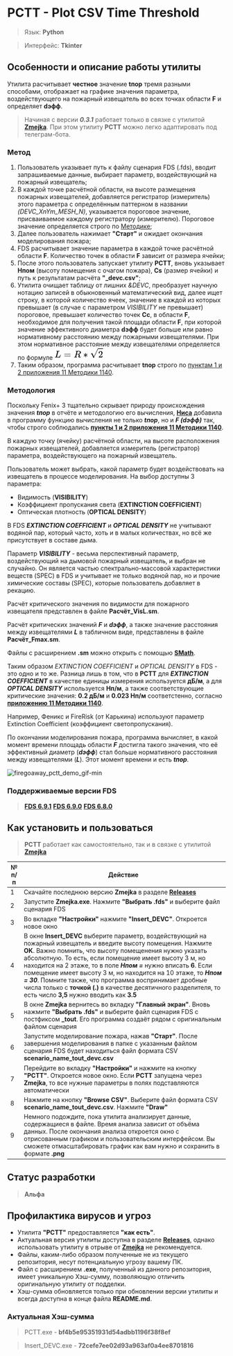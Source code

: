 # PCTT - Plot CSV Time Threshold

> Язык: **Python**

> Интерфейс: **Tkinter**

## Особенности и описание работы утилиты
Утилита расчитывает **честное** значение **tпор** тремя разными способами, отображает на графике значения параметра, воздействующего на пожарный извещатель во всех точках области **F** и определяет **dэфф**.

> Начиная с версии ***0.3.1*** работает только в связке с утилитой [**Zmejka**](https://github.com/firegoaway/Zmejka). При этом утилиту **PCTT** можно легко адаптировать под телеграм-бота.

### Метод
1. Пользователь указывает путь к файлу сценария FDS (.fds), вводит запрашиваемые данные, выбирает параметр, воздействующий на пожарный извещатель;
2. В каждой точке расчётной области, на высоте размещения пожарных извещателей, добавляется регистратор (измеритель) этого параметра с определённым паттерном в названии *(DEVC_XnYm_MESH_N)*, указывается пороговое значение, присваиваемое каждому регистратору (измерителю). Пороговое значение определяется строго по [Методике](https://ivo.garant.ru/#/document/406577165/paragraph/1532/doclist/6480/1/0/0/методика%201140:0);
3. Далее пользователь нажимает **"Старт"** и ожидает окончания моделирования пожара;
4. FDS расчитывает значение параметра в каждой точке расчётной области **F**. Количество точек в области **F** зависит от размера ячейки;
5. После этого пользователь запускает утилиту **PCTT**, вновь указывает **Hпом** (высоту помещения с очагом пожара), **Cs** (размер ячейки) и путь к результатам расчёта **"_devc.csv"**;
6. Утилита очищает таблицу от лишних *&DEVC*, преобразует научную нотацию записей в обыкновенный математический вид, далее ищет строку, в которой количество ячеек, значение в каждой из которых превышает (в случае с параметром *VISIBILITY* не превышает) пороговое, превышает количество точек **Cc**, в области **F**, необходимое для получения такой площади области **F**, при которой значение эффективного диаметра **dэфф** будет больше или равно нормативному расстоянию между пожарными извещателями. При этом нормативное расстояние между извещателями определяется по формуле ![L_latex](https://raw.githubusercontent.com/firegoaway/Plot_CSV_Time_Threshhold/main/.gitpics/L_latex.jpg)
7. Таким образом, программа расчитывает **tпор** строго по [пунктам 1 и 2 приложения 11 Методики 1140](https://ivo.garant.ru/#/document/406577165/paragraph/1532/doclist/6480/1/0/0/методика%201140:0).

### Методология
Поскольку Fenix+ 3 тщательно скрывает природу происхождения значения ***tпор*** в отчёте и методологию его вычисления, [**Ниса**](https://t.me/nisadypova) добавила в программу функцию вычисления не только ***tпор***, но и ***F (dэфф)*** так, чтобы строго соблюдались [**пункты 1 и 2 приложения 11 Методики 1140**](https://ivo.garant.ru/#/document/406577165/paragraph/1532/doclist/6480/1/0/0/%D0%BC%D0%B5%D1%82%D0%BE%D0%B4%D0%B8%D0%BA%D0%B0%201140:0).

В каждую точку (ячейку) расчётной области, на высоте расположения пожарных извещателей, добавляется измеритель (регистратор) параметра, воздействующего на пожарный извещатель.

Пользователь может выбрать, какой параметр будет воздействовать на извещатель в процессе моделирования. На выбор доступны 3 параметра:
- Видимость (**VISIBILITY**)
- Коэффициент пропускания света (**EXTINCTION COEFFICIENT**)
- Оптическая плотность (**OPTICAL DENSITY**)

В FDS ***EXTINCTION COEFFICIENT*** и ***OPTICAL DENSITY*** не учитывают водяной пар, который часто, хоть и в малых количествах, но всё же присутствует в составе дыма.

Параметр ***VISIBILITY*** - весьма перспективный параметр, воздействующий на дымовой пожарный извещатель, и выбран не случайно. Он является частью спектрально-массовой характеристики веществ (SPEC) в FDS и учитывает не только водяной пар, но и прочие химические составы (SPEC), которые пользователь добавляет в рекацию.

Расчёт критического значения по видимости для пожарного извещателя представлен в файле **Расчёт_VisL.sm**. 

Расчёт критических значений ***F*** и ***dэфф***, а также значение расстояния между извещателями ***L*** в табличном виде, представлены в файле **Расчёт_Fmax.sm**.

Файлы с расширением **.sm** можно открыть с помощью [**SMath**](https://www.smath.com/ru-RU/).

Таким образом *EXTINCTION COEFFICIENT* и *OPTICAL DENSITY* в FDS - это одно и то же. Разница лишь в том, что в **PCTT** для ***EXTINCTION COEFFICIENT*** в качестве единицы измерения используется **дБ/м**, а для ***OPTICAL DENSITY*** используется **Нп/м**, а также соответствующие критические значения: **0.2 дБ/м** и **0.023 Нп/м** соответстенно, согласно [**приложению 11 Методики 1140**](https://ivo.garant.ru/#/document/406577165/paragraph/1532/doclist/6480/1/0/0/%D0%BC%D0%B5%D1%82%D0%BE%D0%B4%D0%B8%D0%BA%D0%B0%201140:0).

Например, Феникс и FireRisk (от Карькина) используют параметр Extinction Coefficient (коэффициент светопропускания).

По окончании моделирования пожара, программа вычисляет, в какой момент времени площадь области ***F*** достигла такого значения, что её эффективный диаметр (***dэфф***) стал больше нормативного расстояния между извещателями (***L***). Этот момент времени и есть ***tпор***.

![firegoaway_pctt_demo_gif-min](https://github.com/firegoaway/Plot_CSV_Time_Threshhold/blob/main/.gitpics/pctt_demo_gif-min.gif)

### Поддерживаемые версии FDS
> [**FDS 6.9.1**](https://github.com/firemodels/fds/releases/tag/FDS-6.9.1)
> [**FDS 6.9.0**](https://github.com/firemodels/fds/releases/tag/FDS-6.9.0)
> [**FDS 6.8.0**](https://github.com/firemodels/fds/releases/tag/FDS-6.8.0)

## Как установить и пользоваться
> **PCTT** работает как самостоятельно, так и в связке с утилитой [**Zmejka**](https://github.com/firegoaway/Zmejka)

|	№ п/п	|	Действие	|
|---------|---------|
|	1	|	Скачайте последнюю версию **Zmejka** в разделе [**Releases**](https://github.com/firegoaway/Zmejka/releases)	|
|	2	|	Запустите **Zmejka.exe**. Нажмите **"Выбрать .fds"** и выберите файл сценария FDS	|
|	3	|	Во вкладке **"Настройки"** нажмите **"Insert_DEVC"**. Откроется новое окно	|
|	4	|	В окне **Insert_DEVC** выберите параметр, воздействующий на пожарный извещатель и введите высоту помещения. Нажмите **OK**. Важно помнить, что высоту помещенения нужно указать абсолютную. То есть, если помещение имеет высоту 3 м, но находится на 2 этаже, то в поле ***Hпом =*** нужно вписать **6**. Если помещение имеет высоту 3 м, но находится на 10 этаже, то ***Hпом = 30***. Помните также, что программа воспринимает дробные числа только с **точкой (.)** в качестве десятичного разделителя, то есть число **3,5** нужно вводить как **3.5**	|
|	5	|	В окне **Zmejka** вернитесь во вкладку **"Главный экран"**. Вновь нажмите **"Выбрать .fds"** и выберите файл сценария FDS с постфиксом **_tout**. Его программа создаёт рядом с оригинальным файлом сценария	|
|	6	|	Запустите моделирование пожара, нажав **"Старт"**. После завершения моделирования в папке с указанным файлом сценария FDS будет находиться файл формата CSV **scenario_name_tout_devc.csv**	|
|	7	|	Перейдите во вкладку **"Настройки"** и нажмите на кнопку **"PCTT"**. Откроется новое окно. Если **PCTT** запущена через **Zmejka**, то все нужные параметры в полях подставляются автоматически 	|
|	8	|	Нажмите на кнопку **"Browse CSV"**. Выберите файл формата CSV **scenario_name_tout_devc.csv**. Нажмите **"Draw"**	|
|	9	|	Немного подождите, пока утилита анализирует данные, содержащиеся в файле. Время анализа зависит от объёма данных. После окончания анализа откроется окно с отрисованным графиком и пользовательским интерфейсом. Вы сможете отмасштабировать график как вам нужно и сохранить в формате **.png**	|

## Статус разработки
> **Альфа**

## Профилактика вирусов и угроз
- Утилита **"PCTT"** предоставляется **"как есть"**.
- Актуальная версия утилиты доступна в разделе [**Releases**](https://github.com/firegoaway/Plot_CSV_Time_Threshhold/releases), однако использовать утилиту в отрыве от [**Zmejka**](https://github.com/firegoaway/Zmejka) не рекомендуется.
- Файлы, каким-либо образом полученные не из текущего репозитория, несут потенциальную угрозу вашему ПК.
- Файл с расширением **.exe**, полученный из данного репозитория, имеет уникальную Хэш-сумму, позволяющую отличить оригинальную утилиту от подделки.
- Хэш-сумма обновляется только при обновлении версии утилиты и всегда доступна в конце файла **README.md**.

### Актуальная Хэш-сумма
> PCTT.exe - **bf4b5e95351931d54adbb1196f38f8ef**

> Insert_DEVC.exe - **72cefe7ee02d93a963af0a4ee8701816**